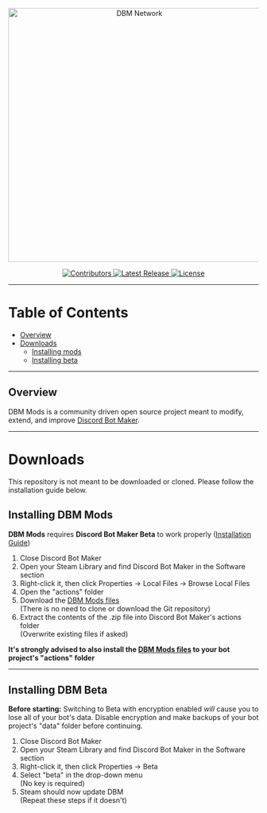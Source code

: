 <p align="center">
  <a title="DBM Network" href="https://discord.gg/3QxkZPK" target="_blank">
    <img src="https://i.imgur.com/U8Z1SPh.png" width="512" alt="DBM Network" />
  </a>
</p>
<p align="center">
  <a title="Contributors" href="https://github.com/dbm-network/mods/contributors" target="_blank">
    <img src="https://img.shields.io/github/contributors/dbm-network/mods.svg?style=flat-square" alt="Contributors" />
  </a>
  <a title="Release" href="https://github.com/dbm-network/mods/releases" target="_blank">
    <img src="https://img.shields.io/github/release/dbm-network/mods.svg?style=flat-square" alt="Latest Release" />
  </a>
  <a title="License" href="https://github.com/dbm-network/mods/blob/master/LICENSE.md" target="_blank">
    <img src="https://img.shields.io/github/license/dbm-network/mods.svg?style=flat-square" alt="License" />
  </a>
</p>

** **


# Table of Contents

- [Overview](#overview)
- [Downloads](#downloads)
  - [Installing mods](#installing-dbm-mods)
  - [Installing beta](#installing-dbm-beta)
** **

## Overview

DBM Mods is a community driven open source project meant to modify, extend, and improve [Discord Bot Maker](https://store.steampowered.com/app/682130/Discord_Bot_Maker/).

** **
# Downloads

This repository is not meant to be downloaded or cloned. Please follow the installation guide below.

## Installing DBM Mods

**DBM Mods** requires **Discord Bot Maker Beta** to work properly ([Installation Guide](#installing-dbm-beta))  

1.  Close Discord Bot Maker
2.  Open your Steam Library and find Discord Bot Maker in the Software section
3.  Right-click it, then click Properties → Local Files → Browse Local Files
4.  Open the "actions" folder
5.  Download the [DBM Mods files](https://dbm-network.github.io/download-git/#/home?url=https://github.com/dbm-network/mods/tree/master/actions)  
    (There is no need to clone or download the Git repository)
6.  Extract the contents of the .zip file into Discord Bot Maker's actions folder  
    (Overwrite existing files if asked)

**It's strongly advised to also install the [DBM Mods files](https://dbm-network.github.io/download-git/#/home?url=https://github.com/dbm-network/mods/tree/master/actions) to your bot project's "actions" folder**  

** **

## Installing DBM Beta

**Before starting:** Switching to Beta with encryption enabled _will_ cause you to lose all of your bot's data. Disable encryption and make backups of your bot project's "data" folder before continuing.

1.  Close Discord Bot Maker
2.  Open your Steam Library and find Discord Bot Maker in the Software section
3.  Right-click it, then click Properties → Beta
4.  Select "beta" in the drop-down menu  
    (No key is required)
5.  Steam should now update DBM  
    (Repeat these steps if it doesn't)
